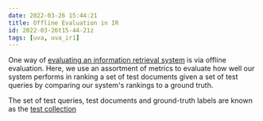 ```yaml
---
date: 2022-03-26 15:44:21
title: Offline Evaluation in IR
id: 2022-03-26t15-44-21z
tags: [uva, uva_ir1]
---
```


One way of
[evaluating an information retrieval system](./2022-03-26t15-04-29z.md) is via
offline evaluation. Here, we use an assortment of metrics to evaluate how well
our system performs in ranking a set of test documents given a set of test
queries by comparing our system's rankings to a ground truth.

The set of test queries, test documents and ground-truth labels are known as the
[test collection](./2022-03-26t15-51-04z.md)
